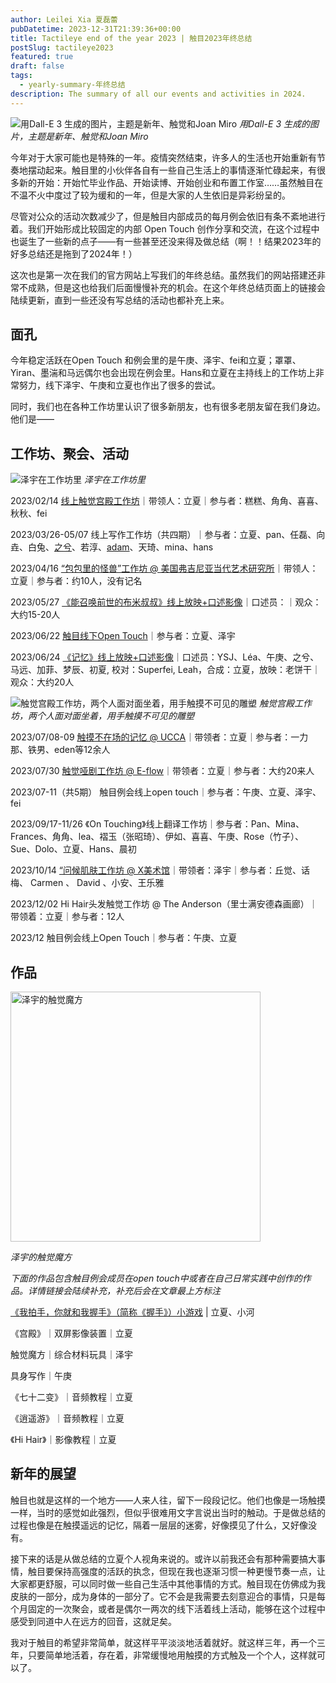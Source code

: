 ```yaml
---
author: Leilei Xia 夏磊蕾
pubDatetime: 2023-12-31T21:39:36+00:00
title: Tactileye end of the year 2023 | 触目2023年终总结
postSlug: tactileye2023
featured: true
draft: false
tags:
  - yearly-summary-年终总结
description: The summary of all our events and activities in 2024.
---
```


![用Dall-E 3 生成的图片，主题是新年、触觉和Joan Miro](https://media.discordapp.net/attachments/1190746871967256696/1190746919815888989/DALLE_2023-12-30_15.02.26_-_An_abstract_New_Years_illustration_inspired_by_Joan_Miros_style_focusing_on_tactile_interactions_in_a_minimalistic_and_playful_approach._The_image_.png?ex=65a2ec7c&is=6590777c&hm=18513e13a8117d86811dba2e90ec1dd9abec4507952f24f189899f72876d21d7&=&width=1178&height=1178)
_用Dall-E 3 生成的图片，主题是新年、触觉和Joan Miro_

今年对于大家可能也是特殊的一年。疫情突然结束，许多人的生活也开始重新有节奏地摆动起来。触目里的小伙伴各自有一些自己生活上的事情逐渐忙碌起来，有很多新的开始：开始忙毕业作品、开始读博、开始创业和布置工作室……虽然触目在不温不火中度过了较为缓和的一年，但是大家的人生依旧是异彩纷呈的。

尽管对公众的活动次数减少了，但是触目内部成员的每月例会依旧有条不紊地进行着。我们开始形成比较固定的内部 Open Touch 创作分享和交流，在这个过程中也诞生了一些新的点子——有一些甚至还没来得及做总结（啊！！结果2023年的好多总结还是拖到了2024年！）

这次也是第一次在我们的官方网站上写我们的年终总结。虽然我们的网站搭建还非常不成熟，但是这也给我们后面慢慢补充的机会。在这个年终总结页面上的链接会陆续更新，直到一些还没有写总结的活动也都补充上来。

## 面孔

今年稳定活跃在Open Touch 和例会里的是午庚、泽宇、fei和立夏；罩罩、Yiran、墨湍和马远偶尔也会出现在例会里。Hans和立夏在主持线上的工作坊上非常努力，线下泽宇、午庚和立夏也作出了很多的尝试。

同时，我们也在各种工作坊里认识了很多新朋友，也有很多老朋友留在我们身边。他们是——

## 工作坊、聚会、活动

![泽宇在工作坊里](https://media.discordapp.net/attachments/1190743550384685187/1190743567837188276/image.png?ex=65a2e95d&is=6590745d&hm=a2a131f8edca7d038385c42dd57105dd043b30a039993de22c9110758cc95239&=&width=1768&height=1178)
_泽宇在工作坊里_

2023/02/14 [线上触觉宫殿工作坊](https://mp.weixin.qq.com/s/9X8bpkiNmoiWS0JwRNzQvQ)｜带领人：立夏｜参与者：糕糕、角角、喜喜、秋秋、fei

2023/03/26-05/07 线上写作工作坊（共四期）｜参与者：立夏、pan、任磊、向垚、白兔、[之兮](https://mp.weixin.qq.com/s/p0dnyH7-BIBctJFCtbMI1A)、若淳、[adam](https://mp.weixin.qq.com/s/JDv1EhIurhrSPUKyuDQg3Q)、天琦、mina、hans

2023/04/16 [“包包里的怪兽”工作坊 @ 美国弗吉尼亚当代艺术研究所](https://mp.weixin.qq.com/s/l9tsd8zLzMdTX8e7dp9kKA)｜带领人：立夏｜参与者：约10人，没有记名

2023/05/27 [《能召唤前世的布米叔叔》线上放映+口述影像](https://mp.weixin.qq.com/s/1uj8Mn8DxT6hzslB1O9iyA)｜口述员：｜观众：大约15-20人

2023/06/22 [触目线下Open Touch](https://mp.weixin.qq.com/s/Z5wUBVbGx8e-WznmGHsmtw)｜参与者：立夏、泽宇

2023/06/24 [《记忆》线上放映+口述影像](https://mp.weixin.qq.com/s/kja0BRoFBVU3jwG1lgB4Og)｜口述员：YSJ、Léa、午庚、之兮、马远、加菲、梦辰、初夏, 校对：Superfei, Leah，合成：立夏，放映：老饼干｜观众：大约20人

![触觉宫殿工作坊，两个人面对面坐着，用手触摸不可见的雕塑](https://media.discordapp.net/attachments/1107698002375745537/1128554956090265610/R0001309.jpg?ex=659e27b5&is=658bb2b5&hm=ded0c6664512c72a7f6f34ab573faf705c51df93a88b92f64294de2c3a5f0b25&=&width=1576&height=1178)
_触觉宫殿工作坊，两个人面对面坐着，用手触摸不可见的雕塑_

2023/07/08-09 [触摸不在场的记忆 @ UCCA](https://mp.weixin.qq.com/s/zZ1i5dgjTwJgJJ73kzZRmw)｜带领者：立夏｜参与者：一力那、铁男、eden等12余人

2023/07/30 [触觉哑剧工作坊 @ E-flow](https://mp.weixin.qq.com/s/cn-lkAgyGoz7bVjMZ4pBGA)｜带领者：立夏｜参与者：大约20来人

2023/07-11（共5期） 触目例会线上open touch｜参与者：午庚、立夏、泽宇、fei

2023/09/17-11/26 《On Touching》线上翻译工作坊｜参与者：Pan、Mina、Frances、角角、lea、褶玉（张昭琦）、伊如、喜喜、午庚、Rose（竹子）、Sue、Dolo、立夏、Hans、晨初

2023/10/14 [“问候肌肤工作坊 @ X美术馆](https://mp.weixin.qq.com/s/EbetVCC7jUtDSr4yyQYWAw)｜带领者：泽宇｜参与者：丘觉、话梅、 Carmen 、 David 、小安、王乐雅

2023/12/02 Hi Hair头发触觉工作坊 @ The Anderson（里士满安德森画廊）｜带领着：立夏｜参与者：12人

2023/12 触目例会线上Open Touch｜参与者：午庚、立夏

## 作品

<img src='https://media.discordapp.net/attachments/1190744412179923084/1190744584972664832/image.png?ex=65a2ea50&is=65907550&hm=5b69a3bcff412f99ea4a244e094f09b8854813e18d11e01e6f00373e728105b6&=&width=668&height=1178' height='400' alt='泽宇的触觉魔方'>

<em>泽宇的触觉魔方</em>

_下面的作品包含触目例会成员在open touch中或者在自己日常实践中创作的作品。详情链接会陆续补充，补充后会在文章最上方标注_

[《我拍手，你就和我握手》（简称《握手》）小游戏](https://mp.weixin.qq.com/s/kB8RcPyp09UhhZ9rTlNf8Q) | 立夏、小河

《宫殿》｜双屏影像装置｜立夏

触觉魔方｜综合材料玩具｜泽宇

具身写作｜午庚

《七十二变》｜音频教程｜立夏

《逍遥游》｜音频教程｜立夏

《Hi Hair》｜影像教程｜立夏

## 新年的展望

触目也就是这样的一个地方——人来人往，留下一段段记忆。他们也像是一场触摸一样，当时的感觉如此强烈，但似乎很难用文字言说出当时的触动。于是做总结的过程也像是在触摸遥远的记忆，隔着一层层的迷雾，好像摸见了什么，又好像没有。

接下来的话是从做总结的立夏个人视角来说的。或许以前我还会有那种需要搞大事情，触目要保持高强度的活跃的执念，但现在我也逐渐习惯一种更慢节奏一点，让大家都更舒服，可以同时做一些自己生活中其他事情的方式。触目现在仿佛成为我皮肤的一部分，成为身体的一部分了。它不会是我需要去刻意迎合的事情，只是每个月固定的一次聚会，或者是偶尔一两次的线下活着线上活动，能够在这个过程中感受到同道中人在远方的回音，这就足矣。

我对于触目的希望非常简单，就这样平平淡淡地活着就好。就这样三年，再一个三年，只要简单地活着，存在着，非常缓慢地用触摸的方式触及一个个人，这样就可以了。
